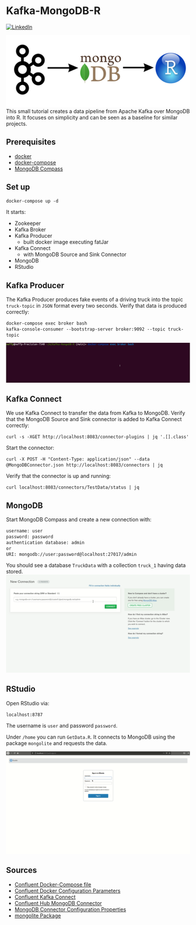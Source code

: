 # Kafka-MongoDB-R

[![LinkedIn][linkedin-shield]][linkedin-url]

![](image.png)
This small tutorial creates a data pipeline from Apache Kafka over MongoDB into R.
It focuses on simplicity and can be seen as a baseline for similar projects.

## Prerequisites

* [docker](https://docs.docker.com/get-docker/)
* [docker-compose](https://docs.docker.com/compose/install/)
* [MongoDB Compass](https://www.mongodb.com/try/download/compass)

## Set up
```
docker-compose up -d
```

It starts:
* Zookeeper
* Kafka Broker 
* Kafka Producer
  * built docker image executing fatJar
* Kafka Connect
    * with MongoDB Source and Sink Connector
* MongoDB 
* RStudio

## Kafka Producer

The Kafka Producer produces fake events of a driving truck into the topic `truck-topic` in `JSON` format every two seconds.
Verify that data is produced correctly:
```
docker-compose exec broker bash
kafka-console-consumer --bootstrap-server broker:9092 --topic truck-topic
```
![](KafkaProducer.gif)

## Kafka Connect

We use Kafka Connect to transfer the data from Kafka to MongoDB.
Verify that the MongoDB Source and Sink connector is added to Kafka Connect correctly:
```
curl -s -XGET http://localhost:8083/connector-plugins | jq '.[].class'
```
Start the connector:
```
curl -X POST -H "Content-Type: application/json" --data @MongoDBConnector.json http://localhost:8083/connectors | jq
```
Verify that the connector is up and running:
```
curl localhost:8083/connectors/TestData/status | jq
```


## MongoDB 
Start MongoDB Compass and create a new connection with:
```
username: user
password: password
authentication database: admin
or
URI: mongodb://user:password@localhost:27017/admin
```
You should see a database `TruckData` with a collection `truck_1` having data stored.
![](MongoDB.gif)

## RStudio
Open RStudio via:
```
localhost:8787
```
The username is `user` and password `password`.

Under `/home` you can run `GetData.R`. It connects to MongoDB using the package `mongolite` and requests the data.

![](RStudio.gif)

## Sources

* [Confluent Docker-Compose file](https://github.com/confluentinc/cp-all-in-one/blob/6.1.1-post/cp-all-in-one/docker-compose.yml)
* [Confluent Docker Configuration Parameters](https://docs.confluent.io/platform/current/installation/docker/config-reference.html)
* [Confluent Kafka Connect](https://docs.confluent.io/home/connect/userguide.html#installing-kconnect-plugins)
* [Confluent Hub MongoDB Connector](https://www.confluent.io/hub/mongodb/kafka-connect-mongodb)
* [MongoDB Connector Configuration Properties](https://docs.mongodb.com/kafka-connector/current/kafka-sink-properties/)
* [mongolite Package](https://cran.r-project.org/web/packages/mongolite/mongolite.pdf)


[linkedin-shield]: https://img.shields.io/badge/-LinkedIn-black.svg?style=flat-square&logo=linkedin&colorB=555
[linkedin-url]: https://www.linkedin.com/in/patrick-neff-7bb3b21a4/